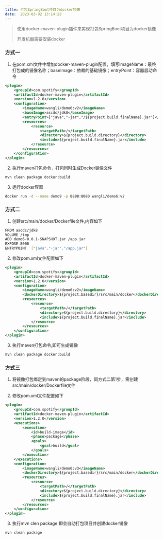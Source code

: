 ```yaml
---
title: 打包SpringBoot项目为docker镜像
date:  2023-03-02 13:14:28
---
```

> 使用docker-maven-plugin插件来实现打包SpringBoot项目为docker镜像
> 
> 开发机器需要安装docker

### 方式一



1. 在pom.xml文件中增加docker-maven-plugin配置，填写imageName：最终打包成的镜像名称；baseImage：依赖的基础镜像；entryPoint：容器启动命令

``` xml
<plugin>
    <groupId>com.spotify</groupId>
    <artifactId>docker-maven-plugin</artifactId>
    <version>1.2.0</version>
    <configuration>
        <imageName>wangli/demo6:v2</imageName>
        <baseImage>ascdc/jdk8</baseImage>
        <entryPoint>["java","-jar","/${project.build.finalName}.jar"]</entryPoint>
        <resources>
            <resource>
                <targetPath>/</targetPath>
                <directory>${project.build.directory}</directory>
                <include>${project.build.finalName}.jar</include>
            </resource>
        </resources>
    </configuration>
</plugin>
```

2. 执行maven打包命令，打包同时生成Docker镜像文件

``` bash
mvn clean package docker:build
```

3. 运行docker容器

``` bash
docker run -d --name demo9 -p 8888:8080 wangli/demo6:v2
```

### 方式二



1. 创建src/main/docker/Dockerfile文件,内容如下

``` bash
FROM ascdc/jdk8
VOLUME /tmp
ADD demo6-0.0.1-SNAPSHOT.jar /app.jar
EXPOSE 8000
ENTRYPOINT  ["java","-jar","/app.jar"]
```



2. 修改pom.xml文件配置如下

``` xml
<plugin>
    <groupId>com.spotify</groupId>
    <artifactId>docker-maven-plugin</artifactId>
    <version>1.2.0</version>
    <configuration>
        <imageName>wangli/demo6:v2</imageName>
        <dockerDirectory>${project.basedir}/src/main/docker</dockerDirectory>
        <resources>
            <resource>
                <targetPath>/</targetPath>
                <directory>${project.build.directory}</directory>
                <include>${project.build.finalName}.jar</include>
            </resource>
        </resources>
    </configuration>
</plugin>
```


3. 执行maven打包命令,即可生成镜像

``` bash
mvn clean package docker:build
```

### 方式三



1. 将镜像打包绑定到maven的package阶段，同方式二第1步，需创建src/main/docker/Dockerfile文件



2. 修改pom.xml文件配置如下

``` xml
<plugin>
    <groupId>com.spotify</groupId>
    <artifactId>docker-maven-plugin</artifactId>
    <version>1.2.0</version>
    <executions>
        <execution>
            <id>build-image</id>
            <phase>package</phase>
            <goals>
                <goal>build</goal>
            </goals>
        </execution>
    </executions>
    <configuration>
        <imageName>wangli/demo6:v3</imageName>
        <dockerDirectory>${project.basedir}/src/main/docker</dockerDirectory>
        <resources>
            <resource>
                <targetPath>/</targetPath>
                <directory>${project.build.directory}</directory>
                <include>${project.build.finalName}.jar</include>
            </resource>
        </resources>
    </configuration>
</plugin>

```



3. 执行mvn clen package 即会自动打包项目并创建docker镜像

``` bash
mvn clean package
```